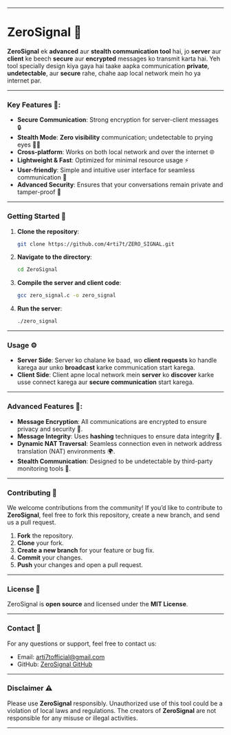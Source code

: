 
---

# **ZeroSignal** 🚨

**ZeroSignal** ek **advanced** aur **stealth communication tool** hai, jo **server** aur **client** ke beech **secure** aur **encrypted** messages ko transmit karta hai. 
Yeh tool specially design kiya gaya hai taake aapka communication **private**, **undetectable**, aur **secure** rahe, chahe aap local network mein ho ya internet par.

---

### **Key Features** 🔑:
- **Secure Communication**: Strong encryption for server-client messages 🔒
- **Stealth Mode**: **Zero visibility** communication; undetectable to prying eyes 🕵️‍♂️
- **Cross-platform**: Works on both local network and over the internet 🌐
- **Lightweight & Fast**: Optimized for minimal resource usage ⚡
- **User-friendly**: Simple and intuitive user interface for seamless communication 💬
- **Advanced Security**: Ensures that your conversations remain private and tamper-proof 🔐

---

### **Getting Started** 🚀

1. **Clone the repository**:
   ```bash
   git clone https://github.com/4rti7t/ZERO_SIGNAL.git
   ```

2. **Navigate to the directory**:
   ```bash
   cd ZeroSignal
   ```

3. **Compile the server and client code**:
   ```bash
   gcc zero_signal.c -o zero_signal
     ```

4. **Run the server**:
   ```bash
   ./zero_signal
   ```

---

### **Usage** ⚙️

- **Server Side**: Server ko chalane ke baad, wo **client requests** ko handle karega aur unko **broadcast** karke communication start karega.
- **Client Side**: Client apne local network mein **server** ko **discover** karke usse connect karega aur **secure communication** start karega.

---

### **Advanced Features** 🌟:
- **Message Encryption**: All communications are encrypted to ensure privacy and security 🔐.
- **Message Integrity**: Uses **hashing** techniques to ensure data integrity 🔧.
- **Dynamic NAT Traversal**: Seamless connection even in network address translation (NAT) environments 🌍.
- **Stealth Communication**: Designed to be undetectable by third-party monitoring tools 🎯.

---

### **Contributing** 🤝

We welcome contributions from the community! If you’d like to contribute to **ZeroSignal**, feel free to fork this repository, create a new branch, and send us a pull request.

1. **Fork** the repository.
2. **Clone** your fork.
3. **Create a new branch** for your feature or bug fix.
4. **Commit** your changes.
5. **Push** your changes and open a pull request.

---

### **License** 📜

ZeroSignal is **open source** and licensed under the **MIT License**.

---

### **Contact** 📧

For any questions or support, feel free to contact us:

- Email: arti7tofficial@gmail.com
- GitHub: [ZeroSignal GitHub](https://github.com/4rti7t/ZERO_SIGANL)

---

### **Disclaimer** ⚠️

Please use **ZeroSignal** responsibly. Unauthorized use of this tool could be a violation of local laws and regulations. 
The creators of **ZeroSignal** are not responsible for any misuse or illegal activities.

---
